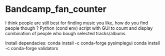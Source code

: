 # Bandcamp_fan_counter
I think people are still best for finding music you like, how do you find people though ?
Python (cond env) script with GUI to count and display combination of people who bough selected tracks/albums.


Install dependacies: 
conda install -c conda-forge pysimplegui
conda install -c conda-forge validators


